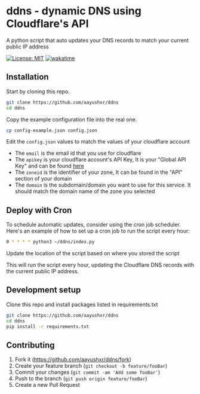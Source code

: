 # ddns - dynamic DNS using Cloudflare's API

A python script that auto updates your DNS records to match your current public IP address

[![License: MIT](https://img.shields.io/badge/License-MIT-yellow.svg)](https://opensource.org/licenses/MIT)
[![wakatime](https://wakatime.com/badge/user/f70a8442-980a-4f23-8904-e2b27b476099/project/018b6fcb-0dc0-4670-a017-b2f022657231.svg)](https://wakatime.com/badge/user/f70a8442-980a-4f23-8904-e2b27b476099)
## Installation

Start by cloning this repo.

```sh
git clone https://github.com/aayushxr/ddns
cd ddns
```

Copy the example configuration file into the real one.

```sh
cp config-example.json config.json
```

Edit the `config.json` values to match the values of your cloudflare account

- The `email` is the email id that you use for cloudflare
- The `apikey` is your cloudflare account's API Key, It is your "Global API Key" and can be found [here](https://dash.cloudflare.com/profile/api-tokens) 
- The `zoneid` is the identifier of your zone, It can be found in the "API" section of your domain
- The `domain` is the subdomain/domain you want to use for this service. It should match the domain name of the zone you selected


## Deploy with Cron
To schedule automatic updates, consider using the cron job scheduler. Here's an example of how to set up a cron job to run the script every hour:

```sh
0 * * * * python3 ~/ddns/index.py
```

Update the location of the script based on where you stored the script 

This will run the script every hour, updating the Cloudflare DNS records with the current public IP address.

## Development setup

Clone this repo and install packages listed in requirements.txt

```sh
git clone https://github.com/aayushxr/ddns
cd ddns
pip install -r requirements.txt
```


## Contributing

1. Fork it (<https://github.com/aayushxr/ddns/fork>)
2. Create your feature branch (`git checkout -b feature/fooBar`)
3. Commit your changes (`git commit -am 'Add some fooBar'`)
4. Push to the branch (`git push origin feature/fooBar`)
5. Create a new Pull Request
